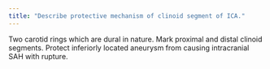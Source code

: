```yaml
---
title: "Describe protective mechanism of clinoid segment of ICA."
---
```

Two carotid rings which are dural in nature. Mark proximal and distal clinoid segments. Protect inferiorly located aneurysm from causing intracranial SAH with rupture.

